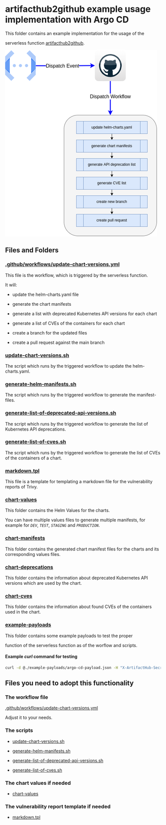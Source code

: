 # artifacthub2github example usage implementation with Argo CD

This folder contains an example implementation for the usage of the

serverless function [artifacthub2github](https://github.com/300481/artifacthub2github).

![](architecture.png)

## Files and Folders

### [.github/workflows/update-chart-versions.yml](https://github.com/300481/actions-test/blob/main/.github/workflows/update-chart-versions.yml)

This file is the workflow, which is triggered by the serverless function.

It will:

* update the helm-charts.yaml file

* generate the chart manifests

* generate a list with deprecated Kubernetes API versions for each chart

* generate a list of CVEs of the containers for each chart

* create a branch for the updated files

* create a pull request against the main branch

### [update-chart-versions.sh](https://github.com/300481/actions-test/blob/main/artifacthub2github/update-chart-versions.sh)

The script which runs by the triggered workflow to update the helm-charts.yaml.

### [generate-helm-manifests.sh](https://github.com/300481/actions-test/blob/main/artifacthub2github/generate-helm-manifests.sh)

The script which runs by the triggered workflow to generate the manifest-files.

### [generate-list-of-deprecated-api-versions.sh](https://github.com/300481/actions-test/blob/main/artifacthub2github/generate-list-of-deprecated-api-versions.sh)

The script which runs by the triggered workflow to generate the list of Kubernetes API deprecations.

### [generate-list-of-cves.sh](https://github.com/300481/actions-test/blob/main/artifacthub2github/generate-list-of-cves.sh)

The script which runs by the triggered workflow to generate the list of CVEs of the containers of a chart.

### [markdown.tpl](https://github.com/300481/actions-test/blob/main/artifacthub2github/markdown.tpl)

This file is a template for templating a markdown file for the vulnerability reports of Trivy.

### [chart-values](https://github.com/300481/actions-test/tree/main/artifacthub2github/argocd-example/chart-values)

This folder contains the Helm Values for the charts.

You can have multiple values files to generate multiple manifests, for example for *`DEV`*, *`TEST`*, *`STAGING`* and *`PRODUCTION`*.

### [chart-manifests](https://github.com/300481/actions-test/tree/main/artifacthub2github/chart-manifests)

This folder contains the generated chart manifest files for the charts and its corresponding values files.

### [chart-deprecations](https://github.com/300481/actions-test/tree/main/artifacthub2github/chart-deprecations)

This folder contains the information about deprecated Kubernetes API versions which are used by the chart.

### [chart-cves](https://github.com/300481/actions-test/tree/main/artifacthub2github/chart-cves)

This folder contains the information about found CVEs of the containers used in the chart.

### [example-payloads](https://github.com/300481/actions-test/tree/main/artifacthub2github/example-payloads)

This folder contains some example payloads to test the proper

function of the serverless function as of the worflow and scripts.

#### Example *curl* command for testing

```bash
curl -d @./example-payloads/argo-cd-payload.json -H "X-ArtifactHub-Secret: [YOUR-ARTIFACTHUB-SECRET]" https://[YOUR-GCP-PROJECT].cloudfunctions.net/[YOUR-FUNCTION-NAME]
```

## Files you need to adopt this functionality

### The workflow file

[.github/workflows/update-chart-versions.yml](https://github.com/300481/actions-test/blob/main/.github/workflows/update-chart-versions.yml)

Adjust it to your needs.

### The scripts

* [update-chart-versions.sh](https://github.com/300481/actions-test/blob/main/artifacthub2github/update-chart-versions.sh)

* [generate-helm-manifests.sh](https://github.com/300481/actions-test/blob/main/artifacthub2github/generate-helm-manifests.sh)
* [generate-list-of-deprecated-api-versions.sh](https://github.com/300481/actions-test/blob/main/artifacthub2github/generate-list-of-deprecated-api-versions.sh)

* [generate-list-of-cves.sh](https://github.com/300481/actions-test/blob/main/artifacthub2github/generate-list-of-cves.sh)

### The chart values if needed

* [chart-values](https://github.com/300481/actions-test/tree/main/artifacthub2github/argocd-example/chart-values)

### The vulnerability report template if needed 

* [markdown.tpl](https://github.com/300481/actions-test/blob/main/artifacthub2github/markdown.tpl)